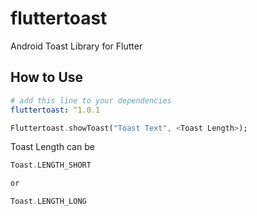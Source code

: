 # fluttertoast

Android Toast Library for Flutter

## How to Use

```yaml
# add this line to your dependencies
fluttertoast: ^1.0.1
```

```dart
Fluttertoast.showToast("Toast Text", <Toast Length>);
```

Toast Length can be 

```dart
Toast.LENGTH_SHORT

or

Toast.LENGTH_LONG
```
